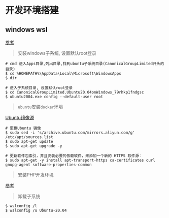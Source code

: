 # 开发环境搭建

## windows wsl 

[参考](https://www.jianshu.com/p/a20c2d58eaac)

> 安装windows子系统, 设置默认root登录

```shell script
# cmd 进入Apps目录,列出目录,找到ubuntu子系统目录(CanonicalGroupLimited开头的目录)
$ cd %HOMEPATH%\AppData\Local\Microsoft\WindowsApps
$ dir

# 进入子系统目录, 设置默认root登录
$ cd CanonicalGroupLimited.Ubuntu20.04onWindows_79rhkp1fndgsc
$ ubuntu2004.exe config --default-user root
```

> `ubuntu`安装`docker`环境

[Ubuntu镜像源](https://developer.aliyun.com/mirror/ubuntu?spm=a2c6h.13651102.0.0.3e221b11SqS4AM)

```shell script
# 更换Ubuntu 镜像
$ sudo sed -i 's/archive.ubuntu.com/mirrors.aliyun.com/g' /etc/apt/sources.list
$ sudo apt-get update
$ sudo apt-get upgrade -y

# 更新软件包索引，并且安装必要的依赖软件，来添加一个新的 HTTPS 软件源：
$ sudo apt-get -y install apt-transport-https ca-certificates curl gnupg-agent software-properties-common

```

> 安装PHP开发环境

[参考](https://github.com/linjiangl/docker-web-server)


> 卸载子系统

```shell script
$ wslconfig /l
$ wslconfig /u Ubuntu-20.04
```